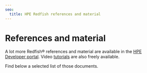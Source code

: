 ```yaml
---
seo:
  title: HPE Redfish references and material
---
```


# References and material

A lot more Redfish® references and material are available in the <a href="https://developer.hpe.com/search/?term=redfish" target="_blank">HPE Developer portal</a>. Video <a href="https://www.youtube.com/results?search_query=redfish+dmtf" target="_blank">tutorials</a> are also freely available.

Find below a selected list of those documents.
